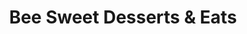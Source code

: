 ---
title: "Bee Sweet Desserts & Eats"
url: /zanesville/bee-sweet-desserts-and-eats/
shop: pastry
---
